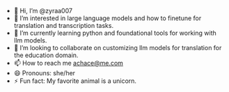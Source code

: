 - 👋 Hi, I’m @zyraa007
- 👀 I’m interested in large language models and how to finetune for translation and transcription tasks.
- 🌱 I’m currently learning python and foundational tools for working with llm models.
- 💞️ I’m looking to collaborate on customizing llm models for translation for the education domain.
- 📫 How to reach me achace@me.com
- 😄 Pronouns: she/her
- ⚡ Fun fact: My favorite animal is a unicorn.

<!---
zyraa007/zyraa007 is a ✨ special ✨ repository because its `README.md` (this file) appears on your GitHub profile.
You can click the Preview link to take a look at your changes.
--->
